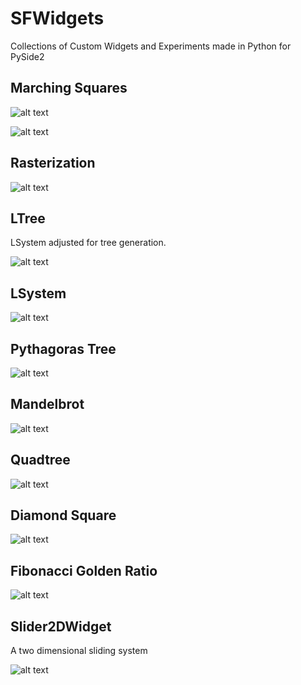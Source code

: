 # SFWidgets

Collections of Custom Widgets and Experiments made in Python for PySide2


## Marching Squares

![alt text](images/marchingsquares.gif "Marching Squares")

![alt text](images/marchingsquares_particles.gif "Marching Squares Particles")

## Rasterization

![alt text](images/rasterization.gif "Rasterization")

## LTree

LSystem adjusted for tree generation.

![alt text](images/ltree.gif "ltree")

## LSystem

![alt text](images/lsystem.gif "LSystem")

## Pythagoras Tree

![alt text](images/pythagorastree.gif "LSystem")

## Mandelbrot

![alt text](images/mandelbrot.gif "Mandelbrot")

## Quadtree

![alt text](images/quadtree.gif "Quadtree")

## Diamond Square

![alt text](images/diamondsquare.gif "Diamond Square")

## Fibonacci Golden Ratio

![alt text](images/fibonacci_golden_ratio.gif "Fobnacci Golden Ratio")

## Slider2DWidget

A two dimensional sliding system

![alt text](images/slider2d.gif "Slider2DWidget")


